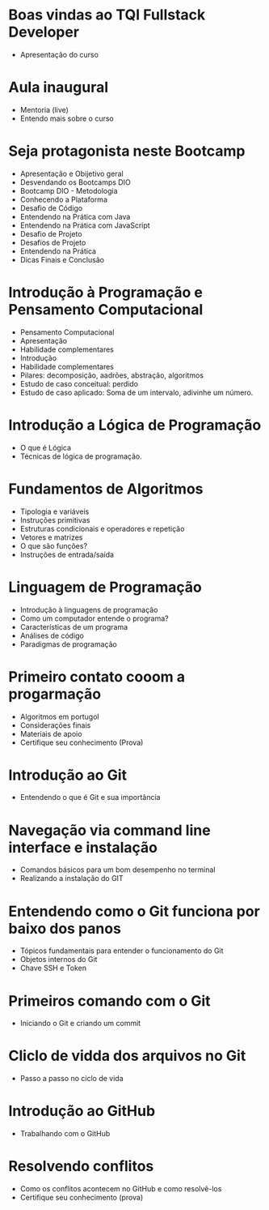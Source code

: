 # Boas vindas ao TQI Fullstack Developer
- Apresentação do curso
# Aula inaugural 
- Mentoria (live) 
- Entendo mais sobre o curso
# Seja protagonista neste Bootcamp
 - Apresentação e Obijetivo geral
 - Desvendando os Bootcamps DIO
 - Bootcamp DIO - Metodologia
 - Conhecendo a Plataforma 
 - Desafio de Código
 - Entendendo na Prática com Java
 - Entendendo na Prática com JavaScript
 - Desafio de Projeto 
 - Desafios de Projeto
 - Entendendo na Prática
 - Dicas Finais e Conclusão

 # Introdução à Programação e Pensamento Computacional
 - Pensamento Computacional
 - Apresentação
 - Habilidade complementares
 - Introdução
 - Habilidade complementares
 - Pilares: decomposição, aadrões,  abstração, algoritmos
- Estudo de caso conceitual: perdido
- Estudo de caso aplicado: Soma de um intervalo,  adivinhe um número.
 # Introdução a Lógica de Programação
 - O que é Lógica
 - Técnicas de lógica de programação.
 # Fundamentos de Algoritmos
 - Tipologia e variáveis
 - Instruções primitivas
 - Estruturas condicionais e operadores e repetição
 - Vetores e matrizes
 - O que são funções?
 - Instruções de entrada/saída
# Linguagem de Programação 
 - Introdução à linguagens de programação
 - Como um computador entende o programa?
 -  Características de um programa
 -  Análises de código
 - Paradigmas de programação
 # Primeiro contato cooom a progarmação
 - Algoritmos em portugol
 - Considerações finais
 - Materiais de apoio
 - Certifique seu conhecimento (Prova)
 # Introdução ao Git
 -  Entendendo o que é Git e sua importância
 # Navegação via command line interface e instalação
  - Comandos básicos para um bom desempenho no terminal
 - Realizando a instalação do GIT
 # Entendendo como o Git funciona por baixo dos panos 
 - Tópicos fundamentais para entender o funcionamento do Git
 - Objetos internos do Git
 - Chave SSH e Token
 # Primeiros comando com o Git
 - Iniciando o Git e criando um commit
 # Cliclo de vidda dos arquivos no Git
 - Passo a passo no ciclo de vida
 # Introdução ao GitHub
 - Trabalhando com o GitHub
 # Resolvendo conflitos 
 - Como os conflitos acontecem no GitHub e como resolvê-los
 - Certifique seu conhecimento (prova)
